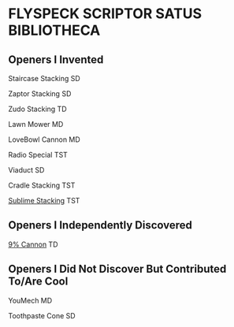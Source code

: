 # FLYSPECK SCRIPTOR SATUS BIBLIOTHECA

## Openers I Invented 

Staircase Stacking SD 

Zaptor Stacking SD 

Zudo Stacking TD 

Lawn Mower MD 

LoveBowl Cannon MD  

Radio Special TST 

Viaduct SD 

Cradle Stacking TST

[Sublime Stacking](./sublime) TST

## Openers I Independently Discovered 

[9% Cannon](./nine) TD 

## Openers I Did Not Discover But Contributed To/Are Cool 

YouMech MD 

Toothpaste Cone SD 
